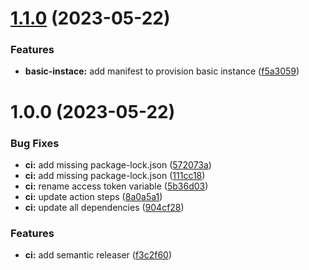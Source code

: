 # [1.1.0](https://github.com/ecojuntak/tf-module-example/compare/v1.0.0...v1.1.0) (2023-05-22)


### Features

* **basic-instace:** add manifest to provision basic instance ([f5a3059](https://github.com/ecojuntak/tf-module-example/commit/f5a30590dc67f783fe1448c67827033f7bcbc76c))

# 1.0.0 (2023-05-22)


### Bug Fixes

* **ci:** add missing package-lock.json ([572073a](https://github.com/ecojuntak/tf-module-example/commit/572073a3d0fb01e171a8b089f15dede1bb180cab))
* **ci:** add missing package-lock.json ([111cc18](https://github.com/ecojuntak/tf-module-example/commit/111cc18a2c7724a93c932575f125f52366fed786))
* **ci:** rename access token variable ([5b36d03](https://github.com/ecojuntak/tf-module-example/commit/5b36d03a049b7beee35d601831b045272ec4f267))
* **ci:** update action steps ([8a0a5a1](https://github.com/ecojuntak/tf-module-example/commit/8a0a5a11cbf8e1170273fe19d6d1995f0485fe68))
* **ci:** update all dependencies ([904cf28](https://github.com/ecojuntak/tf-module-example/commit/904cf28092dd948a2196eb5e7758f9ff011afad6))


### Features

* **ci:** add semantic releaser ([f3c2f60](https://github.com/ecojuntak/tf-module-example/commit/f3c2f60769bd40fd3413cfa2bc1f88df21a8ce44))
